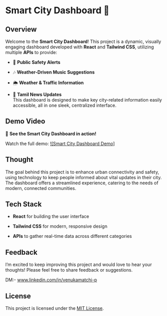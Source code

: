 # Smart City Dashboard 🌆

## Overview
Welcome to the **Smart City Dashboard**! This project is a dynamic, visually engaging dashboard developed with **React** and **Tailwind CSS**, utilizing multiple **APIs** to provide:

- 🔔 **Public Safety Alerts**  

- 🎶 **Weather-Driven Music Suggestions**  

- 🌦️ **Weather & Traffic Information**  

- 📰 **Tamil News Updates**  
This dashboard is designed to make key city-related information easily accessible, all in one sleek, centralized interface.

## Demo Video

🎥 **See the Smart City Dashboard in action!**  

Watch the full demo:
[![Smart City Dashboard Demo]](https://github.com/user-attachments/assets/5f2b20e8-fdb0-4cd8-8922-d2bc7583b813)

## Thought
The goal behind this project is to enhance urban connectivity and safety, using technology to keep people informed about vital updates in their city. The dashboard offers a streamlined experience, catering to the needs of modern, connected communities.

## Tech Stack

- **React** for building the user interface

- **Tailwind CSS** for modern, responsive design

- **APIs** to gather real-time data across different categories

## Feedback
I’m excited to keep improving this project and would love to hear your thoughts! Please feel free to share feedback or suggestions.

DM:- www.linkedin.com/in/venukamatchi-p

## License
This project is licensed under the [MIT License](LICENSE).
